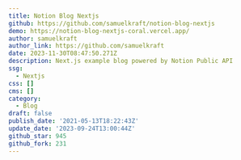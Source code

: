 ```yaml
---
title: Notion Blog Nextjs
github: https://github.com/samuelkraft/notion-blog-nextjs
demo: https://notion-blog-nextjs-coral.vercel.app/
author: samuelkraft
author_link: https://github.com/samuelkraft
date: 2023-11-30T08:47:50.271Z
description: Next.js example blog powered by Notion Public API
ssg:
  - Nextjs
css: []
cms: []
category:
  - Blog
draft: false
publish_date: '2021-05-13T18:22:43Z'
update_date: '2023-09-24T13:00:44Z'
github_star: 945
github_fork: 231
---
```

